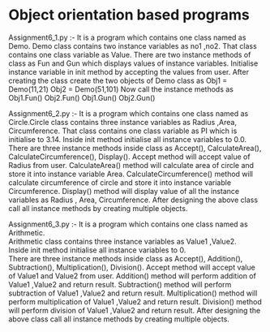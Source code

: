 # Object orientation based programs

Assignment6_1.py :-
It is a program which contains one class named as Demo. Demo class contains two instance variables as no1 ,no2.  That class contains one class variable as Value. There are two instance methods of class as Fun and Gun which displays values of instance variables. Initialise instance variable in init method by accepting the values from user. After creating the class create the two objects of Demo class as
Obj1 = Demo(11,21)
Obj2 = Demo(51,101) 
Now call the instance methods as
Obj1.Fun() 
Obj2.Fun()
Obj1.Gun()
Obj2.Gun()

Assignment6_2.py :-
It is a program which contains one class named as Circle.Circle class contains three instance variables as Radius ,Area, Circumference.
That class contains one class variable as PI which is initialise to 3.14.
Inside init method initialise all instance variables to 0.0.
There are three instance methods inside class as Accept(), CalculateArea(), CalculateCircumference(), Display().
Accept method will accept value of Radius from user.
CalculateArea() method will calculate area of circle and store it into instance variable Area.
CalculateCircumference() method will calculate circumference of circle and store it into instance variable Circumference.
Display() method will display value of all the instance variables as Radius , Area, Circumference.
After designing the above class call all instance methods by creating multiple objects.


Assignment6_3.py :-
It is a program which contains one class named as Arithmetic.  
Arithmetic class contains three instance variables as Value1 ,Value2.  
Inside init method initialise all instance variables to 0.  
There are three instance methods inside class as Accept(), Addition(), Subtraction(), Multiplication(), Division(). 
Accept method will accept value of Value1 and Value2 from user. 
Addition() method will perform addition of Value1 ,Value2 and return result. 
Subtraction() method will perform subtraction of Value1 ,Value2 and return result. 
Multiplication() method will perform multiplication of Value1 ,Value2 and return result. 
Division() method will perform division of Value1 ,Value2 and return result. 
After designing the above class call all instance methods by creating multiple objects.
